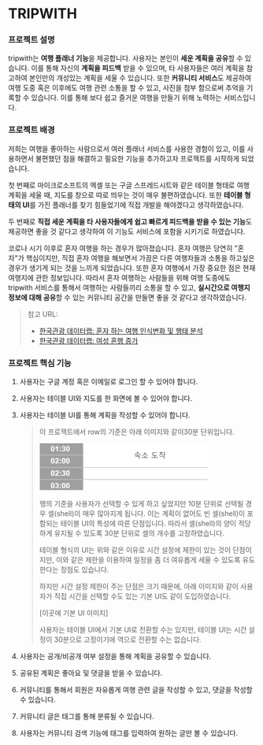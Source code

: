 # TRIPWITH

### 프로젝트 설명

tripwith는 **여행 플래너 기능**을 제공합니다. 사용자는 본인이 **세운 계획을 공유**할 수 있습니다. 이를 통해 자신의 **계획을 피드백** 받을 수 있으며, 타 사용자들은 여러 계획을 참고하여 본인만의 개성있는 계획을 세울 수 있습니다. 또한 **커뮤니티 서비스**도 제공하여 여행 도중 혹은 이후에도 여행 관련 소통을 할 수 있고, 사진을 첨부 함으로써 추억을 기록할 수 있습니다. 이를 통해 보다 쉽고 즐거운 여행을 만들기 위해 노력하는 서비스입니다.

### 프로젝트 배경

저희는 여행을 좋아하는 사람으로서 여러 플래너 서비스를 사용한 경험이 있고, 이를 사용하면서 불편했던 점을 해결하고 필요한 기능을 추가하고자 프로젝트를 시작하게 되었습니다.

첫 번째로 마이크로소프트의 엑셀 또는 구글 스프레드시트와 같은 테이블 형태로 여행 계획을 세울 때, 지도를 창으로 따로 띄우는 것이 매우 불편하였습니다. 또한 **테이블 형태의 UI**를 가진 플래너를 찾기 힘들었기에 직접 개발을 해야겠다고 생각하였습니다.

두 번째로 **직접 세운 계획을 타 사용자들에게 쉽고 빠르게 피드백을 받을 수 있는 기능**도 제공하면 좋을 것 같다고 생각하여 이 기능도 서비스에 포함을 시키기로 하였습니다.

코로나 시기 이후로 혼자 여행을 하는 경우가 많아졌습니다. 혼자 여행은 당연히 "혼자"가 핵심이지만, 직접 혼자 여행을 해보면서 가끔은 다른 여행자들과 소통을 하고싶은 경우가 생기게 되는 것을 느끼게 되었습니다. 또한 혼자 여행에서 가장 중요한 점은 현재 여행지에 관한 정보입니다. 따라서 혼자 여행하는 사람들을 위해 여행 도중에도 tripwith 서비스를 통해서 여행하는 사람들끼리 소통을 할 수 있고, **실시간으로 여행지 정보에 대해 공유**할 수 있는 커뮤니티 공간을 만들면 좋을 것 같다고 생각하였습니다.

> 참고 URL:
>
> - [한국관광 데이터랩: 혼자 하는 여행 인식변화 및 행태 분석](https://datalab.visitkorea.or.kr/site/portal/ex/bbs/View.do?cbIdx=1129&bcIdx=300133)
> - [한국관광 데이터랩: 여성 혼행 증가](https://datalab.visitkorea.or.kr/site/portal/ex/bbs/View.do;ksessionid=311evmRMwFw_4f5A3oFd63SHE_DVr0kf7ubwcxXG.wiws02?cbIdx=1132&bcIdx=301102&cateCont=&searchKey=&searchKey2=&tgtTypeCd=)

### 프로젝트 핵심 기능

1. 사용자는 구글 계정 혹은 이메일로 로그인 할 수 있어야 합니다.
2. 사용자는 테이블 UI와 지도를 한 화면에 볼 수 있어야 합니다.
3. 사용자는 테이블 UI를 통해 계획을 작성할 수 있어야 합니다.

   > 이 프로젝트에서 row의 기준은 아래 이미지와 같이30분 단위입니다.
   >
   > ![table_sample_img](./imgs/sample_table_img.png)
   >
   > 행의 기준을 사용자가 선택할 수 있게 하고 싶었지만 10분 단위로 선택될 경우 셀(shell)이 매우 많아지게 됩니다. 이는 계획이 없어도 빈 셀(shell)이 포함되는 테이블 UI의 특성에 따른 단점입니다. 따라서 셀(shell)의 양이 적당하게 유지될 수 있도록 30분 단위로 셀의 개수를 고정하였습니다.
   >
   > 테이블 형식의 UI는 위와 같은 이유로 시간 설정에 제한이 있는 것이 단점이지만, 이와 같은 제한을 이용하여 일정을 좀 더 여유롭게 세울 수 있도록 유도한다는 장점도 있습니다.
   >
   > 하지만 시간 설정 제한이 주는 단점은 크기 때문에, 아래 이미지와 같이 사용자가 직접 시간을 선택할 수도 있는 기본 UI도 같이 도입하였습니다.
   >
   > [이곳에 기본 UI 이미지]
   >
   > 사용자는 테이블 UI에서 기본 UI로 전환할 수는 있지만, 테이블 UI는 시간 설정이 30분으로 고정이기에 역으로 전환할 수는 없습니다.

4. 사용자는 공개/비공개 여부 설정을 통해 계획을 공유할 수 있습니다.
5. 공유된 계획은 좋아요 및 댓글을 받을 수 있습니다.
6. 커뮤니티를 통해서 회원은 자유롭게 여행 관련 글을 작성할 수 있고, 댓글을 작성할 수 있습니다.
7. 커뮤니티 글은 태그를 통해 분류될 수 있습니다.
8. 사용자는 커뮤니티 검색 기능에 태그를 입력하여 원하는 글만 볼 수 있습니다.
